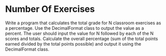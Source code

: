 # Number Of Exercises

Write a program that calculates the total grade for N classroom exercises
as a percentage. Use the DecimalFormat class to output the value as a percent.
The user should input the value for N followed by each of the N scores and totals. Calculate
the overall percentage (sum of the total points earned divided by the total points
possible) and output it using the DecimalFormat class.
